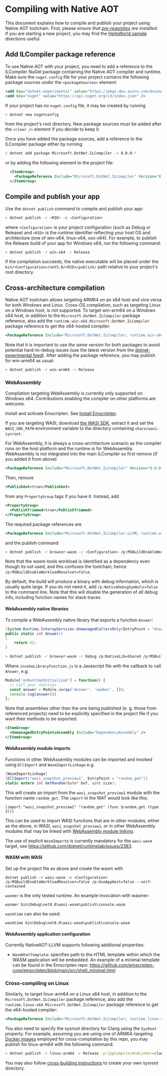 # Compiling with Native AOT

This document explains how to compile and publish your project using Native AOT toolchain. First, please _ensure that [pre-requisites](prerequisites.md) are installed_. If you are starting a new project, you may find the [HelloWorld sample](../../samples/HelloWorld/README.md) directions useful.

## Add ILCompiler package reference

To use Native AOT with your project, you need to add a reference to the ILCompiler NuGet package containing the Native AOT compiler and runtime. Make sure the `nuget.config` file for your project contains the following package sources under the `<packageSources>` element:
```xml
<add key="dotnet-experimental" value="https://pkgs.dev.azure.com/dnceng/public/_packaging/dotnet-experimental/nuget/v3/index.json" />
<add key="nuget" value="https://api.nuget.org/v3/index.json" />
```

If your project has no `nuget.config` file, it may be created by running
```bash
> dotnet new nugetconfig
```

from the project's root directory. New package sources must be added after the `<clear />` element if you decide to keep it.

Once you have added the package sources, add a reference to the ILCompiler package either by running
```bash
> dotnet add package Microsoft.DotNet.ILCompiler -v 8.0.0-*
```

or by adding the following element to the project file:
```xml
  <ItemGroup>
    <PackageReference Include="Microsoft.DotNet.ILCompiler" Version="8.0.0-*" />
  </ItemGroup>
```

## Compile and publish your app

Use the `dotnet publish` command to compile and publish your app:
```bash
> dotnet publish -r <RID> -c <Configuration>
```

where `<Configuration>` is your project configuration (such as Debug or Release) and `<RID>` is the runtime identifier reflecting your host OS and architecture (one of win-x64, linux-x64, osx-x64). For example, to publish the Release build of your app for Windows x64, run the following command:
```bash
> dotnet publish -r win-x64 -c Release
```

If the compilation succeeds, the native executable will be placed under the `bin/<Configuration>/net5.0/<RID>/publish/` path relative to your project's root directory.

## Cross-architecture compilation

Native AOT toolchain allows targeting ARM64 on an x64 host and vice versa for both Windows and Linux. Cross-OS compilation, such as targeting Linux on a Windows host, is not supported. To target win-arm64 on a Windows x64 host, in addition to the `Microsoft.DotNet.ILCompiler` package reference, also add the `runtime.win-x64.Microsoft.DotNet.ILCompiler` package reference to get the x64-hosted compiler:
```xml
<PackageReference Include="Microsoft.DotNet.ILCompiler; runtime.win-x64.Microsoft.DotNet.ILCompiler" Version="7.0.0-alpha.1.21423.2" />
```

Note that it is important to use _the same version_ for both packages to avoid potential hard-to-debug issues (use the latest version from the [dotnet-experimental feed](https://dev.azure.com/dnceng/public/_packaging?_a=package&feed=dotnet-experimental&package=Microsoft.DotNet.ILCompiler&protocolType=NuGet)). After adding the package reference, you may publish for win-arm64 as usual:
```bash
> dotnet publish -r win-arm64 -c Release
```
### WebAssembly

Compilation targeting WebAssembly is currently only supported on Windows x64. Contributions enabling the compiler on other platforms are welcome.

Install and activate Emscripten. See [Install Emscripten](https://emscripten.org/docs/getting_started/downloads.html#installation-instructions-using-the-emsdk-recommended).

If you are targeting WASI, download [the WASI SDK](https://github.com/WebAssembly/wasi-sdk/releases), extract it and set the `WASI_SDK_PATH` environment variable to the directory containing `share/wasi-sysroot`.

For WebAssembly, it is always a cross-architecture scenario as the compiler runs on the host platform and the runtime is for WebAssembly. WebAssembly is not integrated into the main ILCompiler so first remove (if you added it from above)

```xml
<PackageReference Include="Microsoft.DotNet.ILCompiler" Version="8.0.0-*" />
```
Then, remove
```xml
<PublishAot>true</PublishAot>
```
from any `PropertyGroup` tags if you have it. Instead, add
```xml
<PropertyGroup>
  <PublishTrimmed>true</PublishTrimmed>
</PropertyGroup>
```
The required package references are
```xml
<PackageReference Include="Microsoft.DotNet.ILCompiler.LLVM; runtime.win-x64.Microsoft.DotNet.ILCompiler.LLVM" Version="8.0.0-*" />
```
and the publish command
```bash
> dotnet publish -r browser-wasm -c <Configuration> /p:MSBuildEnableWorkloadResolver=false --self-contained
```

Note that the wasm-tools workload is identified as a dependency even though its not used, and this confuses the toolchain, hence `/p:MSBuildEnableWorkloadResolver=false`.

By default, the build will produce a binary with debug information, which is usually quite large. If you do not need it, add `/p:NativeDebugSymbols=false` to the command line. Note that this will disable the generation of _all_ debug info, including function names for stack traces.

#### WebAssembly native libraries
To compile a WebAssembly native library that exports a function `Answer`:
```cs
[System.Runtime.InteropServices.UnmanagedCallersOnly(EntryPoint = "Answer")]
public static int Answer()
{
    return 42;
}
```
```bash
> dotnet publish -r browser-wasm -c Debug /p:NativeLib=Shared /p:MSBuildEnableWorkloadResolver=false /p:EmccExtraArgs="-s EXPORTED_RUNTIME_METHODS=cwrap --post-js=invokeLibraryFunction.js" --self-contained
```
Where `invokeLibraryFunction.js` is a Javascript file with the callback to call `Answer`, e.g.
```js
Module['onRuntimeInitialized'] = function() { 
  // Call your function
  const answer = Module.cwrap('Answer', 'number', []);
  console.log(answer())
};
```

Note that assemblies other than the one being published (e. g. those from referenced projects) need to be explicitly specified in the project file if you want their methods to be exported:
```xml
<ItemGroup>
  <UnmanagedEntryPointsAssembly Include="DependencyAssembly" />
</ItemGroup>
```

#### WebAssembly module imports
Functions in other WebAssembly modules can be imported and invoked using `DllImport` and `WasmImportLinkage` e.g.
```cs
[WasmImportLinkage]
[DllImport("wasi_snapshot_preview1", EntryPoint = "random_get")]
static extern int GetRandom(byte* buf, uint size);
```
This will create an import from the `wasi_snapshot_preview1` module with the function name `random_get`.  The `import` in the WAT would look like this:
```
(import "wasi_snapshot_preview1" "random_get" (func $random_get (type 3)))
```

This can be used to import WASI functions that are in other modules, either as the above, in WASI, `wasi_snapshot_preview1`, or in other WebAssembly modules that may be linked with [WebAssembly module linking](https://github.com/WebAssembly/module-linking).

The use of explicit `WasmImport`s is currently mandatory for the `wasi-wasm` target, see https://github.com/dotnet/runtimelab/issues/2383.

#### WASM with WASI

Set up the project file as above and create the wasm with
```
dotnet publish -r wasi-wasm -c <Configuration> /p:MSBuildEnableWorkloadResolver=false /p:UseAppHost=false --self-contained
```
`wasmer` is the only tested runtime. An example invocation with wasmer:
```
wasmer bin\Debug\net8.0\wasi-wasm\publish\console.wasm
```

`wasmtime` can also be used:
```
wasmtime bin\Debug\net8.0\wasi-wasm\publish\console.wasm
```

#### WebAssembly application configuration

Currently NativeAOT-LLVM supports following additional properties:
- `WasmHtmlTemplate`: specifies path to the HTML template within which the WASM application will be embedded. An example of a minimal template can be found in the Emscripten repo: https://github.com/emscripten-core/emscripten/blob/main/src/shell_minimal.html

### Cross-compiling on Linux
Similarly, to target linux-arm64 on a Linux x64 host, in addition to the `Microsoft.DotNet.ILCompiler` package reference, also add the `runtime.linux-x64.Microsoft.DotNet.ILCompiler` package reference to get the x64-hosted compiler:
```xml
<PackageReference Include="Microsoft.DotNet.ILCompiler; runtime.linux-x64.Microsoft.DotNet.ILCompiler" Version="7.0.0-alpha.1.21423.2" />
```

You also need to specify the sysroot directory for Clang using the `SysRoot` property. For example, assuming you are using one of ARM64-targeting [Docker images](../workflow/building/coreclr/linux-instructions.md#Docker-Images) employed for cross-compilation by this repo, you may publish for linux-arm64 with the following command:
```bash
> dotnet publish -r linux-arm64 -c Release -p:CppCompilerAndLinker=clang-9 -p:SysRoot=/crossrootfs/arm64
```

You may also follow [cross-building instructions](../workflow/building/coreclr/cross-building.md) to create your own sysroot directory.
